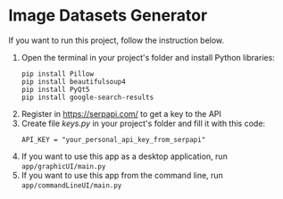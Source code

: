 # Image Datasets Generator

If you want to run this project, follow the instruction below.

1. Open the terminal in your project's folder and install Python libraries:
    ```
    pip install Pillow
    pip install beautifulsoup4
    pip install PyQt5
    pip install google-search-results
    ```
2. Register in https://serpapi.com/ to get a key to the API
3. Create file *keys.py* in your project's folder and fill it with this code:
    ```
    API_KEY = "your_personal_api_key_from_serpapi"
    ```
4. If you want to use this app as a desktop application, run ```app/graphicUI/main.py```
5. If you want to use this app from the command line, run ```app/commandLineUI/main.py```
